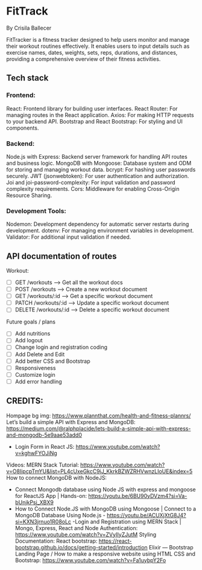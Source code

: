 # FitTrack
By Crisila Ballecer

FitTracker is a fitness tracker designed to help users monitor and manage their workout routines effectively. It enables users to input details such as exercise names, dates, weights, sets, reps, durations, and distances, providing a comprehensive overview of their fitness activities.


## Tech stack
### Frontend:

React: Frontend library for building user interfaces.
React Router: For managing routes in the React application.
Axios: For making HTTP requests to your backend API.
Bootstrap and React Bootstrap: For styling and UI components.

### Backend:
Node.js with Express: Backend server framework for handling API routes and business logic.
MongoDB with Mongoose: Database system and ODM for storing and managing workout data.
bcrypt: For hashing user passwords securely.
JWT (jsonwebtoken): For user authentication and authorization.
Joi and joi-password-complexity: For input validation and password complexity requirements.
Cors: Middleware for enabling Cross-Origin Resource Sharing.


### Development Tools:
Nodemon: Development dependency for automatic server restarts during development.
dotenv: For managing environment variables in development.
Validator: For additional input validation if needed.


## API documentation of routes
Workout:
- [ ] GET /workouts --> Get all the workout docs
- [ ] POST /workouts --> Create a new workout document
- [ ] GET /workouts/:id --> Get a specific workout document
- [ ] PATCH /workouts/:id --> Update a specific workout document
- [ ] DELETE /workouts/:id --> Delete a specific workout document

Future goals / plans
- [ ] Add nutritions
- [ ] Add logout
- [ ] Change login and registration coding
- [ ] Add Delete and Edit
- [ ] Add better CSS and Bootstrap
- [ ] Responsiveness
- [ ] Customize login
- [ ] Add error handling

## CREDITS:
Hompage bg img: https://www.plannthat.com/health-and-fitness-plannrs/
Let’s build a simple API with Express and MongoDB: https://medium.com/@ralphplacide/lets-build-a-simple-api-with-express-and-mongodb-5e9aae53add0
- Login Form in React JS: https://www.youtube.com/watch?v=kghwFYOJiNg

Videos:
MERN Stack Tutorial: https://www.youtube.com/watch?v=O8IipcpTmYU&list=PL4cUxeGkcC9iJ_KkrkBZWZRHVwnzLIoUE&index=5
How to connect MongoDB with NodeJS:
- Connect Mongodb database using Node JS with express and mongoose for ReactJS App | Hands-on: https://youtu.be/6BU90yDVzm4?si=Va-bUnjkPsj_XBX9
- How to Connect Node.JS with MongoDB using Mongoose | Connect to a MongoDB Database Using Node.js - https://youtu.be/ACUXjXtG8J4?si=KXN3jrnuo1R08oLc
-Login and Registration using MERN Stack | Mongo, Express, React and Node Authentication: https://www.youtube.com/watch?v=ZVyIIyZJutM
Styling Documentation:
React bootstrap: https://react-bootstrap.github.io/docs/getting-started/introduction
Elixir — Bootstrap Landing Page / How to make a responsive website using HTML CSS and Bootstrap: https://www.youtube.com/watch?v=Fa1uybpY2Fo
